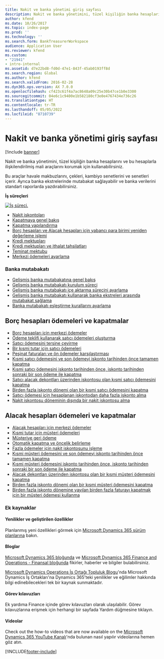 ```yaml
---
title: Nakit ve banka yönetimi giriş sayfası
description: Nakit ve banka yönetimini, tüzel kişiliğin banka hesaplarını ve bu hesaplarla ilişkilendirilmiş mali araçlarını korumak için kullanabilirsiniz.
author: kfend
ms.date: 10/26/2017
ms.topic: index-page
ms.prod: ''
ms.technology: ''
ms.search.form: BankTreasurerWorkspace
audience: Application User
ms.reviewer: kfend
ms.custom:
- "21941"
- intro-internal
ms.assetid: d7e22bd8-fd0d-47e1-843f-45ab0193ff8d
ms.search.region: Global
ms.author: kfend
ms.search.validFrom: 2016-02-28
ms.dyn365.ops.version: AX 7.0.0
ms.openlocfilehash: cf423c61f4a7ac8648a09c25e30b47ce1b0e3300
ms.sourcegitcommit: 04e6c1c9400e1b582180cf3e0e4767434e736c26
ms.translationtype: HT
ms.contentlocale: tr-TR
ms.lasthandoff: 05/05/2022
ms.locfileid: "8710739"
---
```

# <a name="cash-and-bank-management-home-page"></a>Nakit ve banka yönetimi giriş sayfası

[!include [banner](../includes/banner.md)]

Nakit ve banka yönetimini, tüzel kişiliğin banka hesaplarını ve bu hesaplarla ilişkilendirilmiş mali araçlarını korumak için kullanabilirsiniz. 

Bu araçlar havale makbuzlarını, çekleri, kambiyo senetlerini ve senetleri içerir. Ayrıca banka ekstrelerinde mutabakat sağlayabilir ve banka verilerini standart raporlarda yazdırabilirsiniz.

**İş süreçleri**

[![İş süreci.](./media/Cash-process.PNG)](./media/Cash-process.PNG)

-   [Nakit iskontoları](cash-discounts.md)
-   [Kapatmaya genel bakış](settlement-overview.md)
-   [Kapatma yapılandırma](configure-settlement.md)
-   [Borç hesapları ve Alacak hesapları için yabancı para birimi yeniden değerleme işlemi](foreign-currency-revaluation-accounts-payable-accounts-receivable.md)
-   [Kredi mektupları](letters-of-credit.md)
-   [Kredi mektupları ve ithalat tahsilatları](letters-of-credit-import-collections.md)
-   [Teminat mektubu](letters-of-guarantee.md)
-   [Merkezi ödemeleri ayarlama](set-up-centralized-payments.md)

### <a name="bank-reconciliation"></a>Banka mutabakatı

-   [Gelişmiş banka mutabakatına genel bakış](advanced-bank-reconciliation-overview.md)
-   [Gelişmiş banka mutabakatı kurulum süreci](configure-advanced-bank-reconciliation.md)
-   [Gelişmiş banka mutabakatı içe aktarma sürecini ayarlama](set-up-advanced-bank-reconciliation-import-process.md)
-   [Gelişmiş banka mutabakatı kullanarak banka ekstreleri arasında mutabakat sağlama](reconcile-bank-statements-advanced-bank-reconciliation.md)
-   [Banka mutabakatı eşleştirme kurallarını ayarlama](set-up-bank-reconciliation-matching-rules.md)


## <a name="accounts-payable-payments-and-settlements"></a>Borç hesapları ödemeleri ve kapatmalar
-   [Borç hesapları için merkezi ödemeler](../accounts-payable/centralized-payments-accounts-payable.md)
-   [Ödeme teklifi kullanarak satıcı ödemeleri oluşturma](../accounts-payable/create-vendor-payments-payment-proposal.md)
-   [Satıcı ödemesini tersine çevirme](../accounts-payable/reverse-vendor-payment.md)
-   [Bir kısmi tutar için satıcı ödemeleri](../accounts-payable/vendor-payments-partial-amount.md)
-   [Peşinat faturaları ve ön ödemeler karşılaştırması](../accounts-payable/prepayments-invoices-vs-prepayments.md)
-   [Kısmi satıcı ödemesini ve son ödemeyi iskonto tarihinden önce tamamen kapatma](../accounts-payable/settle-partial-vendor-payment-or-final-payment-before-discount.md)
-   [Kısmi satıcı ödemesini iskonto tarihinden önce, iskonto tarihinden sonraki bir son ödeme ile kapatma](../accounts-payable/settle-partial-vendor-payment-before-discount-or-final-payment-after.md)
-   [Satıcı alacak dekontları üzerinden iskontosu olan kısmi satıcı ödemesini kapatma](../accounts-payable/settle-partial-vendor-payment-discounts-vendor-credit-notes.md)
-   [Birden fazla iskonto dönemi olan bir kısmi satıcı ödemesini kapatma](../accounts-payable/settle-partial-vendor-payment-multiple-discount-periods.md)
-   [Satıcı ödemesi için hesaplanan iskontodan daha fazla iskonto alma](../accounts-payable/take-discount-more-calculated-discount-vendor-payment.md)
-   [Nakit iskontosu döneminin dışında bir nakit iskontosu alma](../accounts-payable/take-cash-discount-outside-cash-discount-timeframe.md)

## <a name="accounts-receivable-payments-and-settlements"></a>Alacak hesapları ödemeleri ve kapatmalar
-   [Alacak hesapları için merkezi ödemeler](../accounts-receivable/centralized-payments-accounts-receivable.md)
-   [Kısmi tutar için müşteri ödemeleri](../accounts-receivable/customer-payments-partial-amount.md)
-   [Müşteriye geri ödeme](../accounts-receivable/reimburse-customers.md)
-   [Otomatik kapatma ve öncelik belirleme](../accounts-receivable/automatic-settlement-prioritization.md)
-   [Fazla ödemeler için nakit iskontosunu işleme](../cash-bank-management/cash-discount-handling-overpayments.md)
-   [Kısmi müşteri ödemesini ve son ödemeyi iskonto tarihinden önce tamamen kapatma](../accounts-payable/settle-partial-customer-payment-or-final-payment-before-discount.md)
-   [Kısmi müşteri ödemesini iskonto tarihinden önce, iskonto tarihinden sonraki bir son ödeme ile kapatma](../accounts-receivable/settle-partial-customer-payment-before-discount-or-final-payment-after.md)
-   [Alacak dekontları üzerinden iskontosu olan bir kısmi müşteri ödemesini kapatma](../accounts-receivable/settle-partial-customer-payment-discounts-credit-notes.md)
-   [Birden fazla iskonto dönemi olan bir kısmi müşteri ödemesini kapatma](../accounts-receivable/settle-partial-customer-payment-multiple-discount-periods.md)
-   [Birden fazla iskonto dönemine yayılan birden fazla faturayı kapatmak için bir müşteri ödemesi kullanma](../accounts-receivable/customer-payment-settle-multiple-invoices-multiple-discount-periods.md)



### <a name="additional-resources"></a>Ek kaynaklar

#### <a name="whats-new-and-in-development"></a>Yenilikler ve geliştirilen özellikler

Planlanmış yeni özellikleri görmek için [Microsoft Dynamics 365 sürüm planlarına](/dynamics365/release-plans/) bakın. 

#### <a name="blogs"></a>Bloglar

[Microsoft Dynamics 365 bloğunda](https://community.dynamics.com/b/msftdynamicsblog?c=Enterprise) ve [Microsoft Dynamics 365 Finance and Operations - Finansal bloğunda](https://community.dynamics.com/365/financeandoperations/b/financials) fikirler, haberler ve bilgiler bulabilirsiniz.

[Microsoft Dynamics Operations İş Ortağı Topluluk Blogu](https://community.dynamics.com/partner/b/operationspartnercommunityblog)'nda Microsoft Dynamics İş Ortakları'na Dynamics 365'teki yenilikler ve eğilimler hakkında bilgi edinebilecekleri tek bir kaynak sunmaktadır.

#### <a name="task-guides"></a>Görev kılavuzları
Ek yardıma Finance içinde görev kılavuzları olarak ulaşılabilir. Görev kılavuzlarına erişmek için herhangi bir sayfada Yardım düğmesine tıklayın.

#### <a name="videos"></a>Videolar

Check out the how-to videos that are now available on the [Microsoft Dynamics 365 YouTube Kanalı](https://www.youtube.com/channel/UCJGCg4rB3QSs8y_1FquelBQ)'nda bulunan nasıl yapılır videolarına hemen göz atın.


[!INCLUDE[footer-include](../../includes/footer-banner.md)]
